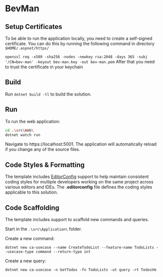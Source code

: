 ﻿# BevMan

## Setup Certificates
To be able to run the application locally, you need to create a self-signed certificate. You can do this by running the following command in directory `$HOME/.aspnet/https/`

`openssl req -x509 -sha256 -nodes -newkey rsa:2048 -days 365 -subj '/CN=bev-man' -keyout bev-man.key -out bev-man.pem`
After that you need to trust the certificate in your keychain

## Build

Run `dotnet build -tl` to build the solution.

## Run

To run the web application:

```bash
cd .\src\Web\
dotnet watch run
```

Navigate to https://localhost:5001. The application will automatically reload if you change any of the source files.

## Code Styles & Formatting

The template includes [EditorConfig](https://editorconfig.org/) support to help maintain consistent coding styles for multiple developers working on the same project across various editors and IDEs. The **.editorconfig** file defines the coding styles applicable to this solution.

## Code Scaffolding

The template includes support to scaffold new commands and queries.

Start in the `.\src\Application\` folder.

Create a new command:

```
dotnet new ca-usecase --name CreateTodoList --feature-name TodoLists --usecase-type command --return-type int
```

Create a new query:

```
dotnet new ca-usecase -n GetTodos -fn TodoLists -ut query -rt TodosVm
```
